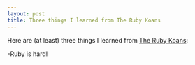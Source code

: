 ```yaml
---
layout: post
title: Three things I learned from The Ruby Koans
---
```


Here are (at least) three things I learned from [The Ruby Koans](http://rubykoans.com/):

-Ruby is hard!
